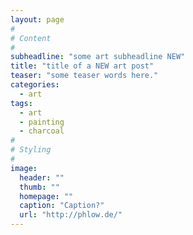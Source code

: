 ```yaml
---
layout: page
#
# Content
#
subheadline: "some art subheadline NEW"
title: "title of a NEW art post"
teaser: "some teaser words here."
categories:
  - art
tags:
  - art
  - painting
  - charcoal
#
# Styling
#
image:
  header: ""
  thumb: ""
  homepage: ""
  caption: "Caption?"
  url: "http://phlow.de/"
---
```




 [1]: #
 [2]: #
 [3]: #
 [4]: #
 [5]: #
 [6]: #
 [7]: #
 [8]: #
 [9]: #
 [10]: #

